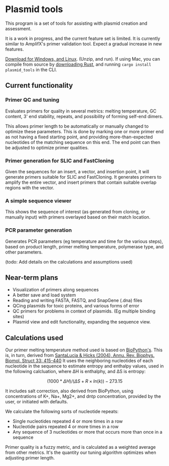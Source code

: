 # Plasmid tools

This program is a set of tools for assisting with plasmid creation and assessment.

It is a work in progress, and the current feature set is limited. It is currently similar to AmplifX's 
primer validation tool. Expect a gradual increase in new features.

[Download for Windows, and Linux](https://github.com/David-OConnor/plasmid_tools/releases). (Unzip, and run). If using Mac, you can compile from source by [downloading Rust](https://www.rust-lang.org/tools/install), and running `cargo install plasmid_tools` in the CLI.

## Current functionality

### Primer QC and tuning
Evaluates primers for quality in several metrics: melting temperature, GC content, 3' end stability, repeats, and possibility of forming self-end dimers.

This allows primer length to be automatically or manually changed to optimize these parameters. This is done by marking one or more primer end as not having a fixed starting point, and providing more-than-expected nucleotides of the matching sequence on this end. The end point can then be adjusted to optimize primer qualities.


### Primer generation for SLIC and FastCloning
Given the sequences for an insert, a vector, and insertion point, it will generate primers suitable for SLIC and FastCloning.
It generates primers to amplify the entire vector, and insert primers that contain suitable overlap regions with the vector.


### A simple sequence viewer
This shows the sequence of interest (as generated from cloning, or manually input) with primers overlayed based on their match location.


### PCR parameter generation
Generates PCR parameters (eg temperature and time for the various steps), based on product length, primer
melting temperature, polymerase type, and other parameters.

(todo: Add details on the calculations and assumptions used)


## Near-term plans
- Visualization of primers along sequences
- A better save and load system
- Reading and writing FASTA, FASTQ, and SnapGene (.dna) files
- QCing plasmids for toxic proteins, and various forms of error
- QC primers for problems in context of plasmids. (Eg multiple binding sites)
- Plasmid view and edit functionality, expanding the sequence view.


## Calculations used 
Our primer melting temperature method used is based on [BioPython's](https://biopython.org/docs/1.75/api/Bio.SeqUtils.MeltingTemp.html). This is, in turn, derived from [SantaLucia & Hicks (2004), Annu. Rev. Biophys. Biomol. Struct 33: 415-440](https://pubmed.ncbi.nlm.nih.gov/15139820/) It uses the neighboring nucleotides of each nucleotide in the sequence to estimate entropy and enthalpy values, used in the following calcluation, where ΔH is enthalphy, and ΔS is entropy:

$$ (1000 * ΔH) / (ΔS + R \times ln(k)) - 273.15 $$

It includes salt correction, also derived from BioPython, using concentrations of K+, Na+, Mg2+, and dntp concentration, provided by the user, or initiated with defaults.

We calculate the following sorts of nucleotide repeats:
- Single nucleotides repeated 4 or more times in a row
- Nucleotide pairs repeated 4 or more times in a row
- Any sequence of 3 nucleotides or more that occurs more than once in a sequence

Primer quality is a fuzzy metric, and is calculated as a weighted average from other metrics. It's the quantity our tuning algorithm optimizes when adjusting primer length.